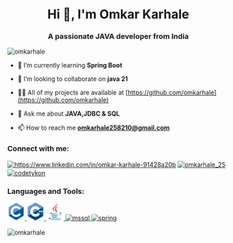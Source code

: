 <h1 align="center">Hi 👋, I'm Omkar Karhale</h1>
<h3 align="center">A passionate JAVA developer from India</h3>


<p align="left"> <img src="https://komarev.com/ghpvc/?username=omkarhale&label=Profile%20views&color=0e75b6&style=flat" alt="omkarhale" /> </p>

- 🌱 I’m currently learning **Spring Boot**

- 👯 I’m looking to collaborate on **java 21**

- 👨‍💻 All of my projects are available at [https://github.com/omkarhale](https://github.com/omkarhale)

- 💬 Ask me about **JAVA,JDBC  & SQL**

- 📫 How to reach me **omkarhale258210@gmail.com**

<h3 align="left">Connect with me:</h3>
<p align="left">
<a href="https://linkedin.com/in/https://www.linkedin.com/in/omkar-karhale-91428a20b" target="blank"><img align="center" src="https://raw.githubusercontent.com/rahuldkjain/github-profile-readme-generator/master/src/images/icons/Social/linked-in-alt.svg" alt="https://www.linkedin.com/in/omkar-karhale-91428a20b" height="30" width="40" /></a>
<a href="https://instagram.com/omkarhale_25" target="blank"><img align="center" src="https://raw.githubusercontent.com/rahuldkjain/github-profile-readme-generator/master/src/images/icons/Social/instagram.svg" alt="omkarhale_25" height="30" width="40" /></a>
<a href="https://auth.geeksforgeeks.org/user/codetykon" target="blank"><img align="center" src="https://raw.githubusercontent.com/rahuldkjain/github-profile-readme-generator/master/src/images/icons/Social/geeks-for-geeks.svg" alt="codetykon" height="30" width="40" /></a>
</p>

<h3 align="left">Languages and Tools:</h3>
<p align="left"> <a href="https://www.cprogramming.com/" target="_blank" rel="noreferrer"> <img src="https://raw.githubusercontent.com/devicons/devicon/master/icons/c/c-original.svg" alt="c" width="40" height="40"/> </a> <a href="https://www.w3schools.com/cpp/" target="_blank" rel="noreferrer"> <img src="https://raw.githubusercontent.com/devicons/devicon/master/icons/cplusplus/cplusplus-original.svg" alt="cplusplus" width="40" height="40"/> </a> <a href="https://www.java.com" target="_blank" rel="noreferrer"> <img src="https://raw.githubusercontent.com/devicons/devicon/master/icons/java/java-original.svg" alt="java" width="40" height="40"/> </a> <a href="https://www.microsoft.com/en-us/sql-server" target="_blank" rel="noreferrer"> <img src="https://www.svgrepo.com/show/303229/microsoft-sql-server-logo.svg" alt="mssql" width="40" height="40"/> </a> <a href="https://spring.io/" target="_blank" rel="noreferrer"> <img src="https://www.vectorlogo.zone/logos/springio/springio-icon.svg" alt="spring" width="40" height="40"/> </a> </p>

<p><img align="center" src="https://github-readme-streak-stats.herokuapp.com/?user=omkarhale&" alt="omkarhale" /></p>
